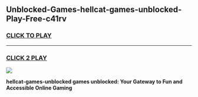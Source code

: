 
## Unblocked-Games-hellcat-games-unblocked-Play-Free-c41rv
<h3>
<a href="https://premium76.site?title=hellcat-games-unblocked&ref=19M">CLICK TO PLAY</a></h3>
<hr>

<h3>
<a href="https://premium76.site?title=hellcat-games-unblocked&ref=19M">CLICK 2 PLAY</a>
  
</h3>

<a href="https://premium76.site?title=hellcat-games-unblocked&ref=19M"><img src="https://clearcache.store/games.png"></a>


**hellcat-games-unblocked games unblocked: Your Gateway to Fun and Accessible Online Gaming**
